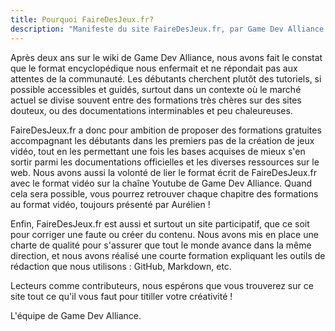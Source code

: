 ```yaml
---
title: Pourquoi FaireDesJeux.fr?
description: "Manifeste du site FaireDesJeux.fr, par Game Dev Alliance."
---
```


Après deux ans sur le wiki de Game Dev Alliance, nous avons fait le constat que le format encyclopédique nous enfermait et ne répondait pas aux attentes de la communauté. Les débutants cherchent plutôt des tutoriels, si possible accessibles et guidés, surtout dans un contexte où le marché actuel se divise souvent entre des formations très chères sur des sites douteux, ou des documentations interminables et peu chaleureuses.

FaireDesJeux.fr a donc pour ambition de proposer des formations gratuites accompagnant les débutants dans les premiers pas de la création de jeux vidéo, tout en les permettant une fois les bases acquises de mieux s'en sortir parmi les documentations officielles et les diverses ressources sur le web. Nous avons aussi la volonté de lier le format écrit de FaireDesJeux.fr avec le format vidéo sur la chaîne Youtube de Game Dev Alliance. Quand cela sera possible, vous pourrez retrouver chaque chapitre des formations au format vidéo, toujours présenté par Aurélien !

Enfin, FaireDesJeux.fr est aussi et surtout un site participatif, que ce soit pour corriger une faute ou créer du contenu. Nous avons mis en place une charte de qualité pour s'assurer que tout le monde avance dans la même direction, et nous avons réalisé une courte formation expliquant les outils de rédaction que nous utilisons : GitHub, Markdown, etc.

Lecteurs comme contributeurs, nous espérons que vous trouverez sur ce site tout ce qu'il vous faut pour titiller votre créativité !

L'équipe de Game Dev Alliance.
